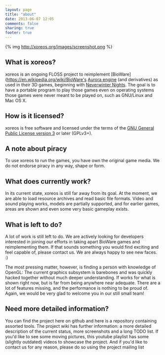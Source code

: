 ```yaml
---
layout: page
title: "about"
date: 2013-06-07 12:05
comments: false
sharing: true
footer: true
---
```


{% img http://xoreos.org/images/screenshot.png %}

## <a id="whatis"></a>What is xoreos?

xoreos is an ongoing FLOSS project to reimplement [BioWare](https://en.wikipedia.org/wiki/BioWare's [Aurora engine](https://en.wikipedia.org/wiki/BioWare#Aurora_Engine) (and derivatives) as used in their 3D games, beginning with [Neverwinter Nights](https://en.wikipedia.org/wiki/Neverwinter_Nights). The goal is to have a portable program to play those games even on operating systems those games were never meant to be played on, such as GNU/Linux and Mac OS X.

## <a id="license"></a>How is it licensed?

xoreos is free software and licensed under the terms of the [GNU General Public License version 3](https://github.com/DrMcCoy/xoreos/blob/master/COPYING) or later (GPLv3+).

## <a id="piracy"></a>A note about piracy

To use xoreos to run the games, you have own the original game media. We do not endorse piracy in any way, shape or form.

## <a id="currentstatus"></a>What does currently work?

In its current state, xoreos is still far away from its goal. At the moment, we are able to load resource archives and read basic file formats. Video and sound playing works, models are partially supported, and for earlier games, areas are shown and even some very basic gameplay exists.

## <a id="workleft"></a>What is left to do?

A lot of work is still left to do. We are actively looking for developers interested in joining our efforts in taking apart BioWare games and reimplementing them. If that sounds something you would find exciting and feel capable of, please contact us. We are always happy to see new faces. :)

The most pressing matter, however, is finding a person with knowledge of OpenGL: The current graphics subsystem is barebones and was quickly hacked together without much deeper understanding. If works for what is shown right now, but is far from being anywhere near adequate. There are a lot of features missing, and the performance is nothing to be proud of. Again, we would be very glad to welcome you in our still small team!

## <a id="detailedinfo"></a>Need more detailed information?

You can find the project here on github and here is a repository containing assorted tools. The project wiki has further information: a more detailed description of the current status, more screenshots and a long TODO list. If you'd like to see some moving pictures, this youtube playlist has some (slightly outdated) videos to showcase the project. And if you'd like to contact us for any reason, please do so using the project mailing list
